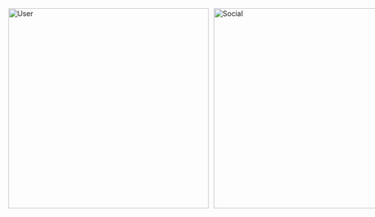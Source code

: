 <div style="display: inline-flex; align-items: flex-start;">
    <img src="https://raw.githubusercontent.com/gist/mmichaell23/f524a2d6fd8fe8f64690adc5bf83e514/raw/b7529e55ca81ed6ff2cfbf25f7c4b5437f9fb779/user.svg" alt="User" width="400" style="margin-right: 10px;">
    <img src="https://raw.githubusercontent.com/gist/mmichaell23/f524a2d6fd8fe8f64690adc5bf83e514/raw/68fd0ec7eb782fb71cebc7fd629bd6f9b8daa5fa/social.svg" alt="Social" width="400">
</div>
